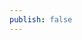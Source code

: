 ```yaml
---
publish: false
---
```


<script>
location.href='https://zsync.github.io/shoeprint-recognition/';
</script>
